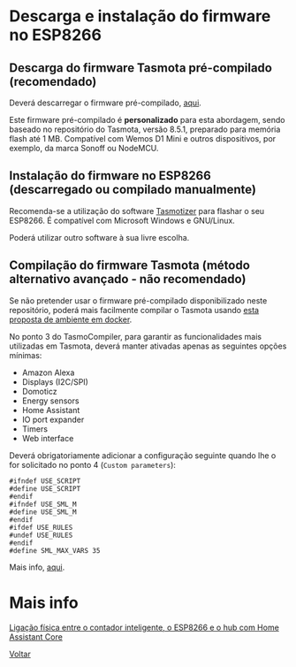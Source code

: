 # Descarga e instalação do firmware no ESP8266

## Descarga do firmware Tasmota pré-compilado (recomendado)

Deverá descarregar o firmware pré-compilado, [aqui](./tasmota.bin). 

Este firmware pré-compilado é **personalizado** para esta abordagem, sendo baseado no repositório do Tasmota, versão 8.5.1, preparado para memória flash até 1 MB. Compatível com Wemos D1 Mini e outros dispositivos, por exemplo, da marca Sonoff ou NodeMCU.

## Instalação do firmware no ESP8266 (descarregado ou compilado manualmente)

Recomenda-se a utilização do software [Tasmotizer](https://github.com/tasmota/tasmotizer) para flashar o seu ESP8266. É compatível com Microsoft Windows e GNU/Linux.

Poderá utilizar outro software à sua livre escolha.

## Compilação do firmware Tasmota (método alternativo avançado - não recomendado)

Se não pretender usar o firmware pré-compilado disponibilizado neste repositório, poderá mais facilmente compilar o Tasmota usando [esta proposta de ambiente em docker](https://github.com/benzino77/tasmocompiler).

No ponto 3 do TasmoCompiler, para garantir as funcionalidades mais utilizadas em Tasmota, deverá manter ativadas apenas as seguintes opções mínimas:

* Amazon Alexa
* Displays (I2C/SPI)
* Domoticz
* Energy sensors
* Home Assistant
* IO port expander
* Timers
* Web interface

Deverá obrigatoriamente adicionar a configuração seguinte quando lhe o for solicitado no ponto 4 (`Custom parameters`):

```
#ifndef USE_SCRIPT
#define USE_SCRIPT
#endif
#ifndef USE_SML_M
#define USE_SML_M
#endif
#ifdef USE_RULES
#undef USE_RULES
#endif
#define SML_MAX_VARS 35
```

Mais info, [aqui](https://tasmota.github.io/docs/Smart-Meter-Interface/).


# Mais info


[Ligação física entre o contador inteligente, o ESP8266 e o hub com Home Assistant Core](./LIGACOES_INDIRETO.md)

[Voltar](../README.md)
